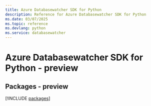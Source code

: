 ```yaml
---
title: Azure Databasewatcher SDK for Python
description: Reference for Azure Databasewatcher SDK for Python
ms.date: 03/07/2025
ms.topic: reference
ms.devlang: python
ms.service: databasewatcher
---
```

# Azure Databasewatcher SDK for Python - preview
## Packages - preview
[!INCLUDE [packages](databasewatcher-index.md)]